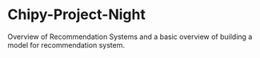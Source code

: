 # Chipy-Project-Night
Overview of Recommendation Systems and a basic overview of building a model for recommendation system.
